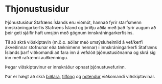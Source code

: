 # Thjonustusidur

Þjónustusíður Stafræns Íslands eru viðmót, hannað fyrir starfsmenn innskráningarkerfis Stafræns Ísland og þriðju aðila með það fyrir augum að þeir geti sjálfir haft umsjón með gögnum innskráningarkerfisins.

Til að skrá viðskiptavin (m.ö.o. aðilar með umsýsluheimild á vef/kerfi ákveðinnar stofnunar eða tæknimenn hennar) í innskráningarkerfi Stafræns Íslands þarf viðkomandi að fara inn á vefslóð þjónustusíðnanna og skrá sig inn með rafrænni auðkenningu.

Þegar viðskiptavinur er innskráður opnast þjónustuvefurinn.

Þar er hægt að skrá [biðlara](client/README.md), [tilföng](resources/README.md) og [notendur](users/README.md) viðkomandi viðskiptavinar.
